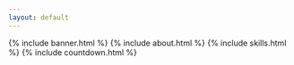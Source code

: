```yaml
---
layout: default
---
```


{% include banner.html %}
{% include about.html %}
{% include skills.html %}
{% include countdown.html %}